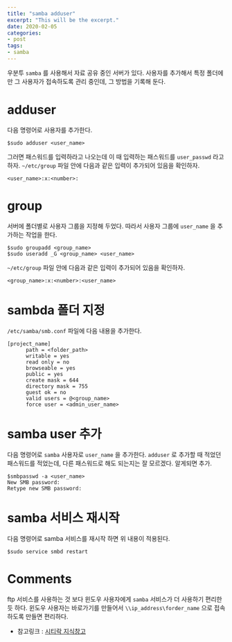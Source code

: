 ```yaml
---
title: "samba adduser"
excerpt: "This will be the excerpt."
date: 2020-02-05
categories: 
- post
tags: 
- samba
---
```

우분투 `samba` 를 사용해서 자료 공유 중인 서버가 있다.
사용자를 추가해서 특정 폴더에만 그 사용자가 접속하도록 관리 중인데,
그 방법을 기록해 둔다.


# adduser

다음 명령어로 사용자를 추가한다.

```plain
$sudo adduser <user_name>
```

그러면 패스워드를 입력하라고 나오는데 이 때 입력하는 패스워드를 `user_passwd` 라고 하자.
`~/etc/group` 파일 안에 다음과 같은 입력이 추가되어 있음을 확인하자.

```plain
<user_name>:x:<number>:  
```


# group

서버에 폴더별로 사용자 그룹을 지정해 두었다.
따라서 사용자 그룹에 `user_name` 을 추가하는 작업을 한다.

```plain
$sudo groupadd <group_name>
$sudo useradd _G <group_name> <user_name>
```

`~/etc/group` 파일 안에 다음과 같은 입력이 추가되어 있음을 확인하자.

```plain
<group_name>:x:<number>:<user_name>  
```


# sambda 폴더 지정

`/etc/samba/smb.conf` 파일에 다음 내용을 추가한다.

```plain
[project_name]
      path = <folder_path>
      writable = yes
      read only = no
      browseable = yes
      public = yes
      create mask = 644
      directory mask = 755
      guest ok = no
      valid users = @<group_name>
      force user = <admin_user_name>
```


# samba user 추가

다음 명령어로 `samba` 사용자로 `user_name` 을 추가한다. 
`adduser` 로 추가할 때 적었던 패스워드를 적었는데, 다른 패스워드로 해도 되는지는 잘 모르겠다.
알게되면 추가.

```plain
$smbpasswd -a <user_name>
New SMB password:
Retype new SMB password:
```


# samba 서비스 재시작

다음 명령어로 samba 서비스를 재시작 하면 위 내용이 적용된다. 

```plain
$sudo service smbd restart
```


# Comments

ftp 서비스를 사용하는 것 보다 윈도우 사용자에게 `samba` 서비스가 더 사용하기 편리한 듯 하다.
윈도우 사용자는 바로가기를 만들어서 `\\ip_address\forder_name` 으로 접속하도록 만들면 편리하다.

-   참고링크 : [시티락 지식창고](https://citylock.tistory.com/547)


<!----- Footnotes ----->

